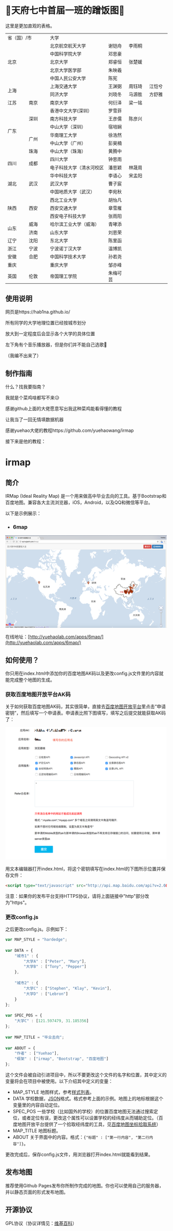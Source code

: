 # 💖天府七中首届一班的蹭饭图💖
这里是更加直观的表格。
<table border="0" cellpadding="0" cellspacing="0" width="511" style="border-collapse:
 collapse;table-layout:fixed;width:380pt">
 <colgroup><col width="65" span="2" style="mso-width-source:userset;mso-width-alt:2201;
 width:48pt">
 <col width="186" style="mso-width-source:userset;mso-width-alt:6348;width:140pt">
 <col width="65" span="3" style="mso-width-source:userset;mso-width-alt:2201;
 width:48pt">
 </colgroup><tbody><tr height="19" style="height:13.9pt">
  <td colspan="2" height="19" class="xl65" width="130" style="height:13.9pt;width:96pt">省（国）/市</td>
  <td class="xl65" width="186" style="border-left:none;width:140pt">大学</td>
  <td colspan="3" class="xl65" width="195" style="border-left:none;width:144pt">　</td>
 </tr>
 <tr height="19" style="height:13.9pt">
  <td colspan="2" rowspan="5" height="95" class="xl67" style="height:69.5pt">北京</td>
  <td class="xl68" style="border-top:none;border-left:none">北京航空航天大学</td>
  <td class="xl69" style="border-top:none;border-left:none">谢铠舟</td>
  <td class="xl69" style="border-top:none;border-left:none">李雨桐</td>
  <td class="xl66" style="border-top:none;border-left:none">　</td>
 </tr>
 <tr height="19" style="height:13.9pt">
  <td height="19" class="xl68" style="height:13.9pt;border-top:none;border-left:
  none">中国科学院大学</td>
  <td class="xl69" style="border-top:none;border-left:none">邓思豪</td>
  <td class="xl66" style="border-top:none;border-left:none">　</td>
  <td class="xl66" style="border-top:none;border-left:none">　</td>
 </tr>
 <tr height="19" style="height:13.9pt">
  <td height="19" class="xl68" style="height:13.9pt;border-top:none;border-left:
  none">北京大学</td>
  <td class="xl69" style="border-top:none;border-left:none">郑睿恒</td>
  <td class="xl69" style="border-top:none;border-left:none">张楚媛</td>
  <td class="xl66" style="border-top:none;border-left:none">　</td>
 </tr>
 <tr height="19" style="height:13.9pt">
  <td height="19" class="xl68" style="height:13.9pt;border-top:none;border-left:
  none">北京大学医学部</td>
  <td class="xl69" style="border-top:none;border-left:none">朱映羲</td>
  <td class="xl66" style="border-top:none;border-left:none">　</td>
  <td class="xl66" style="border-top:none;border-left:none">　</td>
 </tr>
 <tr height="19" style="height:13.9pt">
  <td height="19" class="xl68" style="height:13.9pt;border-top:none;border-left:
  none">中国人民公安大学</td>
  <td class="xl69" style="border-top:none;border-left:none">陈宪</td>
  <td class="xl66" style="border-top:none;border-left:none">　</td>
  <td class="xl66" style="border-top:none;border-left:none">　</td>
 </tr>
 <tr height="19" style="height:13.9pt">
  <td colspan="2" rowspan="2" height="38" class="xl67" style="height:27.8pt">上海</td>
  <td class="xl68" style="border-top:none;border-left:none">上海交通大学</td>
  <td class="xl69" style="border-top:none;border-left:none">王渊弼</td>
  <td class="xl69" style="border-top:none;border-left:none">周钰琦</td>
  <td class="xl69" style="border-top:none;border-left:none">江恺兮</td>
 </tr>
 <tr height="19" style="height:13.9pt">
  <td height="19" class="xl68" style="height:13.9pt;border-top:none;border-left:
  none">同济大学</td>
  <td class="xl69" style="border-top:none;border-left:none">刘晓冬</td>
  <td class="xl69" style="border-top:none;border-left:none">马源胜</td>
  <td class="xl69" style="border-top:none;border-left:none">方舒雅</td>
 </tr>
 <tr height="19" style="height:13.9pt">
  <td height="19" class="xl65" style="height:13.9pt;border-top:none">江苏</td>
  <td class="xl65" style="border-top:none;border-left:none">南京</td>
  <td class="xl68" style="border-top:none;border-left:none">南京大学</td>
  <td class="xl69" style="border-top:none;border-left:none">何衍泽</td>
  <td class="xl69" style="border-top:none;border-left:none">梁一铭</td>
  <td class="xl66" style="border-top:none;border-left:none">　</td>
 </tr>
 <tr height="19" style="height:13.9pt">
  <td rowspan="6" height="114" class="xl65" style="height:83.4pt;border-top:none">广东</td>
  <td rowspan="3" class="xl65" style="border-top:none">深圳</td>
  <td class="xl68" style="border-top:none;border-left:none">香港中文大学(深圳）</td>
  <td class="xl69" style="border-top:none;border-left:none">罗雪菲</td>
  <td class="xl66" style="border-top:none;border-left:none">　</td>
  <td class="xl66" style="border-top:none;border-left:none">　</td>
 </tr>
 <tr height="19" style="height:13.9pt">
  <td height="19" class="xl68" style="height:13.9pt;border-top:none;border-left:
  none">南方科技大学</td>
  <td class="xl69" style="border-top:none;border-left:none">王彦儒</td>
  <td class="xl69" style="border-top:none;border-left:none">陈彦兴</td>
  <td class="xl66" style="border-top:none;border-left:none">　</td>
 </tr>
 <tr height="19" style="height:13.9pt">
  <td height="19" class="xl68" style="height:13.9pt;border-top:none;border-left:
  none">中山大学（深圳）</td>
  <td class="xl69" style="border-top:none;border-left:none">宿培娴</td>
  <td class="xl66" style="border-top:none;border-left:none">　</td>
  <td class="xl66" style="border-top:none;border-left:none">　</td>
 </tr>
 <tr height="19" style="height:13.9pt">
  <td rowspan="2" height="38" class="xl65" style="height:27.8pt;border-top:none">广州</td>
  <td class="xl68" style="border-top:none;border-left:none">华南理工大学</td>
  <td class="xl69" style="border-top:none;border-left:none">徐浩然</td>
  <td class="xl66" style="border-top:none;border-left:none">　</td>
  <td class="xl66" style="border-top:none;border-left:none">　</td>
 </tr>
 <tr height="19" style="height:13.9pt">
  <td height="19" class="xl68" style="height:13.9pt;border-top:none;border-left:
  none">中山大学（广州）</td>
  <td class="xl69" style="border-top:none;border-left:none">彭昊楠</td>
  <td class="xl66" style="border-top:none;border-left:none">　</td>
  <td class="xl66" style="border-top:none;border-left:none">　</td>
 </tr>
 <tr height="19" style="height:13.9pt">
  <td height="19" class="xl65" style="height:13.9pt;border-top:none;border-left:
  none">珠海</td>
  <td class="xl68" style="border-top:none;border-left:none">中山大学（珠海）</td>
  <td class="xl69" style="border-top:none;border-left:none">黄腾中</td>
  <td class="xl66" style="border-top:none;border-left:none">　</td>
  <td class="xl66" style="border-top:none;border-left:none">　</td>
 </tr>
 <tr height="19" style="height:13.9pt">
  <td rowspan="2" height="38" class="xl65" style="height:27.8pt;border-top:none">四川</td>
  <td rowspan="2" class="xl67" style="border-top:none">成都</td>
  <td class="xl68" style="border-top:none;border-left:none">四川大学</td>
  <td class="xl69" style="border-top:none;border-left:none">钟思雨</td>
  <td class="xl66" style="border-top:none;border-left:none">　</td>
  <td class="xl66" style="border-top:none;border-left:none">　</td>
 </tr>
 <tr height="19" style="height:13.9pt">
  <td height="19" class="xl68" style="height:13.9pt;border-top:none;border-left:
  none">电子科技大学（清水河校区<span style="display:none">）</span></td>
  <td class="xl69" style="border-top:none;border-left:none">潘思颖</td>
  <td class="xl69" style="border-top:none;border-left:none">林晟周</td>
  <td class="xl66" style="border-top:none;border-left:none">　</td>
 </tr>
 <tr height="19" style="height:13.9pt">
  <td rowspan="3" height="57" class="xl65" style="height:41.7pt;border-top:none">湖北</td>
  <td rowspan="3" class="xl65" style="border-top:none">武汉</td>
  <td class="xl68" style="border-top:none;border-left:none">华中科技大学</td>
  <td class="xl69" style="border-top:none;border-left:none">李语心</td>
  <td class="xl69" style="border-top:none;border-left:none">宋孟阳</td>
  <td class="xl66" style="border-top:none;border-left:none">　</td>
 </tr>
 <tr height="19" style="height:13.9pt">
  <td height="19" class="xl68" style="height:13.9pt;border-top:none;border-left:
  none">武汉大学</td>
  <td class="xl69" style="border-top:none;border-left:none">曹子宸</td>
  <td class="xl66" style="border-top:none;border-left:none">　</td>
  <td class="xl66" style="border-top:none;border-left:none">　</td>
 </tr>
 <tr height="19" style="height:13.9pt">
  <td height="19" class="xl68" style="height:13.9pt;border-top:none;border-left:
  none">中国地质大学（武汉）</td>
  <td class="xl69" style="border-top:none;border-left:none">李宛秋</td>
  <td class="xl66" style="border-top:none;border-left:none">　</td>
  <td class="xl66" style="border-top:none;border-left:none">　</td>
 </tr>
 <tr height="19" style="height:13.9pt">
  <td rowspan="3" height="57" class="xl65" style="height:41.7pt;border-top:none">陕西</td>
  <td rowspan="3" class="xl65" style="border-top:none">西安</td>
  <td class="xl68" style="border-top:none;border-left:none">西北工业大学</td>
  <td class="xl69" style="border-top:none;border-left:none">胡怡凡</td>
  <td class="xl66" style="border-top:none;border-left:none">　</td>
  <td class="xl66" style="border-top:none;border-left:none">　</td>
 </tr>
 <tr height="19" style="height:13.9pt">
  <td height="19" class="xl68" style="height:13.9pt;border-top:none;border-left:
  none">西安交通大学</td>
  <td class="xl69" style="border-top:none;border-left:none">章雪雁</td>
  <td class="xl66" style="border-top:none;border-left:none">　</td>
  <td class="xl66" style="border-top:none;border-left:none">　</td>
 </tr>
 <tr height="19" style="height:13.9pt">
  <td height="19" class="xl68" style="height:13.9pt;border-top:none;border-left:
  none">西安电子科技大学</td>
  <td class="xl69" style="border-top:none;border-left:none">张雨阳</td>
  <td class="xl66" style="border-top:none;border-left:none">　</td>
  <td class="xl66" style="border-top:none;border-left:none">　</td>
 </tr>
 <tr height="19" style="height:13.9pt">
  <td rowspan="2" height="38" class="xl65" style="height:27.8pt;border-top:none">山东</td>
  <td class="xl65" style="border-top:none;border-left:none">威海</td>
  <td class="xl68" style="border-top:none;border-left:none">哈尔滨工业大学（威海）</td>
  <td class="xl69" style="border-top:none;border-left:none">青哮添</td>
  <td class="xl66" style="border-top:none;border-left:none">　</td>
  <td class="xl66" style="border-top:none;border-left:none">　</td>
 </tr>
 <tr height="19" style="height:13.9pt">
  <td height="19" class="xl65" style="height:13.9pt;border-top:none;border-left:
  none">济南</td>
  <td class="xl68" style="border-top:none;border-left:none">山东大学</td>
  <td class="xl69" style="border-top:none;border-left:none">刘恩荣</td>
  <td class="xl66" style="border-top:none;border-left:none">　</td>
  <td class="xl66" style="border-top:none;border-left:none">　</td>
 </tr>
 <tr height="19" style="height:13.9pt">
  <td height="19" class="xl65" style="height:13.9pt;border-top:none">辽宁</td>
  <td class="xl65" style="border-top:none;border-left:none">沈阳</td>
  <td class="xl68" style="border-top:none;border-left:none">东北大学</td>
  <td class="xl69" style="border-top:none;border-left:none">陈里函</td>
  <td class="xl66" style="border-top:none;border-left:none">　</td>
  <td class="xl66" style="border-top:none;border-left:none">　</td>
 </tr>
 <tr height="19" style="height:13.9pt">
  <td height="19" class="xl65" style="height:13.9pt;border-top:none">浙江</td>
  <td class="xl65" style="border-top:none;border-left:none">宁波</td>
  <td class="xl68" style="border-top:none;border-left:none">宁波诺丁汉大学</td>
  <td class="xl69" style="border-top:none;border-left:none">温博凯</td>
  <td class="xl66" style="border-top:none;border-left:none">　</td>
  <td class="xl66" style="border-top:none;border-left:none">　</td>
 </tr>
 <tr height="19" style="height:13.9pt">
  <td height="19" class="xl65" style="height:13.9pt;border-top:none">安徽</td>
  <td class="xl65" style="border-top:none;border-left:none">合肥</td>
  <td class="xl68" style="border-top:none;border-left:none">中国科学技术大学</td>
  <td class="xl69" style="border-top:none;border-left:none">孙若尧</td>
  <td class="xl66" style="border-top:none;border-left:none">　</td>
  <td class="xl66" style="border-top:none;border-left:none">　</td>
 </tr>
 <tr height="19" style="height:13.9pt">
  <td colspan="2" height="19" class="xl65" style="height:13.9pt">重庆</td>
  <td class="xl68" style="border-top:none;border-left:none">重庆大学</td>
  <td class="xl69" style="border-top:none;border-left:none">邹亦峰</td>
  <td class="xl66" style="border-top:none;border-left:none">　</td>
  <td class="xl66" style="border-top:none;border-left:none">　</td>
 </tr>
 <tr height="19" style="height:13.9pt">
  <td height="19" class="xl65" style="height:13.9pt;border-top:none">英国</td>
  <td class="xl65" style="border-top:none;border-left:none">伦敦</td>
  <td class="xl68" style="border-top:none;border-left:none">帝国理工学院</td>
  <td class="xl69" style="border-top:none;border-left:none">朱梅可芸</td>
  <td class="xl66" style="border-top:none;border-left:none">　</td>
  <td class="xl66" style="border-top:none;border-left:none">　</td>
 </tr>
 <!--[endif]-->
</tbody></table>

## 使用说明
网页是https://hab1na.github.io/

所有同学的大学地理位置已经按城市划分

放大到一定程度后会显示各个大学的具体位置

左下角有个音乐播放器，但是你们并不能自己选歌🤣

（我编不出来了）


## 制作指南

什么？找我要指南？

我就是个菜鸡啥都写不来😥

感谢github上面的大佬愿意写出我这种菜鸡能看得懂的教程

让我当了一回无情填数据机器


感谢yuehao大佬的教程https://github.com/yuehaowang/irmap

接下来是他的教程：

# irmap

## 简介

IRMap (Ideal Reality Map) 是一个用来做高中毕业去向的工具。基于Bootstrap和百度地图。兼容各大主流浏览器，iOS，Android，以及QQ和微信等平台。

以下是示例展示：

- ### 6map

![6map](screenshots/6map.png)

在线地址：[http://yuehaolab.com/apps/6map/](http://yuehaolab.com/apps/6map/)


## 如何使用？

你只用在index.html中添加你的百度地图AK码以及更改config.js文件里的内容就能完成整个地图的生成。

### 获取百度地图开放平台AK码

关于如何获取百度地图AK码，其实很简单，直接去[百度地图开放平台](http://lbsyun.baidu.com/)里点击“申请密钥”，然后填写一个申请表。申请表比照下图填写，填写之后提交就能获取AK码了：

![AK申请表](screenshots/baidu_ak_form.png)

用文本编辑器打开index.html，将这个密钥填写在index.html的下图所示位置并保存文件：

```html
<script type="text/javascript" src="http://api.map.baidu.com/api?v=2.0&ak=亲，密钥填这里"></script>
```

注意：如果你的发布平台支持HTTPS协议，请将上面链接中"http"部分改为"https"。

### 更改config.js

之后更改config.js。示例如下：

```javascript
var MAP_STYLE = "hardedge";

var DATA = {
	"城市1" : {
		"大学A" : ["Peter", "Mary"],
		"大学B" : ["Tony", "Pepper"]
	},

	"城市2" : {
		"大学C" : ["Stephen", "Klay", "Kevin"],
		"大学D" : ["Lebron"]
	}
};

var SPEC_POS = {
	"大学C" : [121.597479, 31.185356]
};

var MAP_TITLE = "毕业去向";

var ABOUT = {
	"作者" : ["Yuehao"],
	"框架" : ["irmap", "Bootstrap", "百度地图"]
};
```

这个文件会被自动引进项目中，所以不要更改这个文件的名字和位置，其中定义的变量将会在项目中被使用。以下介绍其中定义的变量：

- MAP_STYLE 地图样式，参考[样式列表](http://developer.baidu.com/map/custom/list.htm)。
- DATA 学校数据，[JSON](http://www.json.org/json-zh.html)格式。格式参考上面的示例。地图上的地标根据这个变量里的内容自动定位。
- SPEC_POS 一些学校（比如国外的学校）的位置百度地图无法通过搜索定位，或者定位有误，更改这个属性可以设置学校的经纬度从而辅助定位。（百度地图开放平台提供了一个拾取经纬度的工具，见[百度地图坐标拾取系统](http://api.map.baidu.com/lbsapi/getpoint/index.html)）
- MAP_TITLE 地图标题。
- ABOUT 关于界面中的内容。格式：`{"标题" : ["第一行内容", "第二行内容"]}`。

更改完成后，保存config.js文件，用浏览器打开index.html就能看到结果。

## 发布地图

推荐使用Github Pages发布你所制作完成的地图。你也可以使用自己的服务器，并以静态页面的形式发布地图。

## 开源协议

GPL协议（协议详情见：[维基百科](https://en.wikipedia.org/wiki/GNU_General_Public_License)）
